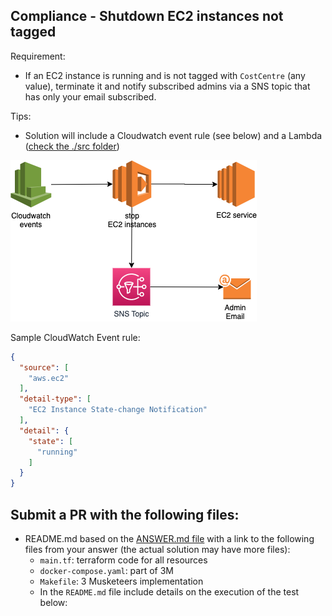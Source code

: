 ## Compliance - Shutdown EC2 instances not tagged

Requirement:
- If an EC2 instance is running and is not tagged with `CostCentre` (any value), terminate it and notify subscribed admins via a SNS topic that has only your email subscribed.

Tips:
- Solution will include a Cloudwatch event rule (see below) and a Lambda ([check the ./src folder](../c07-serverless02/src/))

![](assets/ex2_diagram.png)

Sample CloudWatch Event rule:
```json
{
  "source": [
    "aws.ec2"
  ],
  "detail-type": [
    "EC2 Instance State-change Notification"
  ],
  "detail": {
    "state": [
      "running"
    ]
  }
}
```

## Submit a PR with the following files:
- README.md based on the [ANSWER.md file](ANSWER.md) with a link to the following files from your answer (the actual solution may have more files):
    - `main.tf`: terraform code for all resources
    - `docker-compose.yaml`: part of 3M 
    - `Makefile`: 3 Musketeers implementation
    - In the `README.md` file include details on the execution of the test below:
